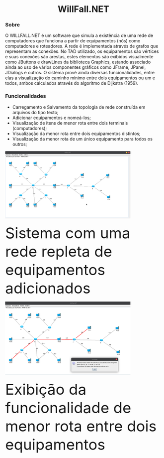 <center><h1> WillFall.NET </h1></center>

<h3> Sobre </h3>

O WILLFALL.NET é um software que simula a existência de uma rede de computadores que funciona a partir de equipamentos (nós) como computadores e roteadores. A rede é implementada através de grafos que representam as conexões. No TAD utilizado, os equipamentos são vértices e suas conexões são arestas, estes elementos são exibidos visualmente como JButtons e drawLines da biblioteca Graphics, estando associado ainda ao uso de vários componentes gráficos como JFrame, JPanel, JDialogs e outros. O sistema provê ainda diversas funcionalidades, entre elas a visualização do caminho mínimo entre dois equipamentos ou um e todos, ambos calculados através do algoritmo de Dijkstra (1959).

<h3> Funcionalidades </h3>

<ul>
  <li> Carregamento e Salvamento da topologia de rede construída em arquivos do tipo texto; </li>
  <li> Adicionar equipamentos e nomeá-los; </li>
  <li> Visualização de itens de menor rota entre dois terminais (computadores); </li>
  <li> Visualização da menor rota entre dois equipamentos distintos;</li>
  <li> Visualização da menor rota de um único equipamento para todos os outros;</li>
    
</ul>

<img width="80%" height="50%" alt="Sistema com suas conexões estabelecidas" src="https://github.com/antonyaraujo/WillFall.NET/blob/master/img06.png?raw=true"/>
<p><font size="20"> Sistema com uma rede repleta de equipamentos adicionados </font></p>

<img width="80%" height="50%" alt="Exibição da funcionalidade de menor rota entre dois equipamentos" src="https://github.com/antonyaraujo/WillFall.NET/blob/master/img07.png"/>
<p><font size="20"> Exibição da funcionalidade de menor rota entre dois equipamentos </font></p>

